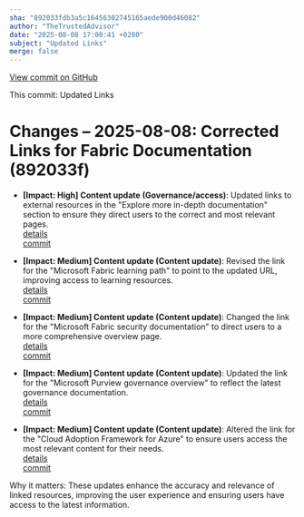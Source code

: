 ```yaml
---
sha: "892033fdb3a5c16456302745165aede900d46082"
author: "TheTrustedAdvisor"
date: "2025-08-08 17:00:41 +0200"
subject: "Updated Links"
merge: false
---
```


[View commit on GitHub](https://github.com/TheTrustedAdvisor/FabricAdoptionFramework/commit/892033fdb3a5c16456302745165aede900d46082)

This commit: Updated Links

# Changes – 2025-08-08: Corrected Links for Fabric Documentation (892033f)

- **[Impact: High] Content update (Governance/access)**: Updated links to external resources in the "Explore more in-depth documentation" section to ensure they direct users to the correct and most relevant pages.  
   [details](/docs/about/changes/2025-08-08-updated-links)  
   [commit](https://github.com/TheTrustedAdvisor/FabricAdoptionFramework/commit/892033fdb3a5c16456302745165aede900d46082)

- **[Impact: Medium] Content update (Content update)**: Revised the link for the "Microsoft Fabric learning path" to point to the updated URL, improving access to learning resources.  
   [details](/docs/about/changes/2025-08-08-updated-links)  
   [commit](https://github.com/TheTrustedAdvisor/FabricAdoptionFramework/commit/892033fdb3a5c16456302745165aede900d46082)

- **[Impact: Medium] Content update (Content update)**: Changed the link for the "Microsoft Fabric security documentation" to direct users to a more comprehensive overview page.  
   [details](/docs/about/changes/2025-08-08-updated-links)  
   [commit](https://github.com/TheTrustedAdvisor/FabricAdoptionFramework/commit/892033fdb3a5c16456302745165aede900d46082)

- **[Impact: Medium] Content update (Content update)**: Updated the link for the "Microsoft Purview governance overview" to reflect the latest governance documentation.  
   [details](/docs/about/changes/2025-08-08-updated-links)  
   [commit](https://github.com/TheTrustedAdvisor/FabricAdoptionFramework/commit/892033fdb3a5c16456302745165aede900d46082)

- **[Impact: Medium] Content update (Content update)**: Altered the link for the "Cloud Adoption Framework for Azure" to ensure users access the most relevant content for their needs.  
   [details](/docs/about/changes/2025-08-08-updated-links)  
   [commit](https://github.com/TheTrustedAdvisor/FabricAdoptionFramework/commit/892033fdb3a5c16456302745165aede900d46082)

Why it matters: These updates enhance the accuracy and relevance of linked resources, improving the user experience and ensuring users have access to the latest information.
